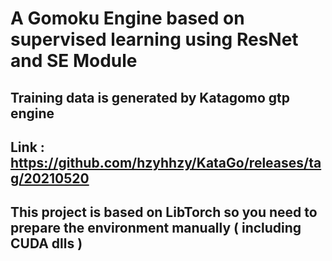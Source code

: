 # A Gomoku Engine based on supervised learning using ResNet and SE Module
## Training data is generated by Katagomo gtp engine
## Link : https://github.com/hzyhhzy/KataGo/releases/tag/20210520

## This project is based on LibTorch so you need to prepare the environment manually ( including CUDA dlls )
